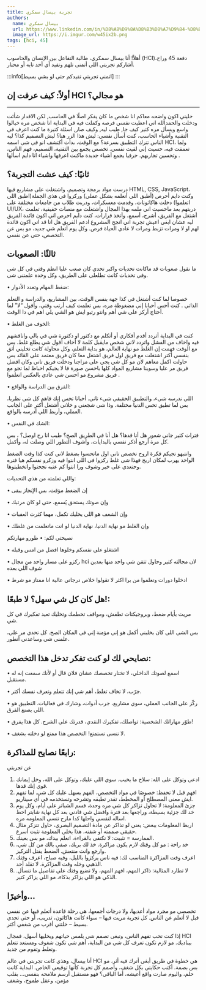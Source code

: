 ```yaml
---
title: تجربة بيسال سمكري
authors:
  name: بيسال سمكري 
  url: https://www.linkedin.com/in/%D8%A8%D9%8A%D8%B3%D8%A7%D9%84-%D8%B3%D9%85%D9%83%D8%B1%D9%8A-66a92b2b8
  image_url: https://i.imgur.com/w45ix2b.png
tags: [hci, 45]
---
```


أهلاً! أنا بيسال سمكري، طالبة التفاعل بين الإنسان والحاسوب (HCI)،دفعة 45 وراح أشاركم تجربتي اللي أتمنى تلهم وتفيد أي أحد تايه أو محتار.

:::info[اتمنى تجربتي تفيدكم حتى لو بشي بسيط]
:::


## أولاً: كيف عرفت إن HCI هو مجالي؟

---
<!-- truncate -->

خليني اكون واضحه معاكم انا شخص ما كان يفكر اصلًا في الحاسب, لكن الاقدار شأئت ودخلت والحمدالله اني اعطيت نفسي فرصه وكملت فيه 
في البداية انا شخص مره خيالوا واسع ويسأل مره كتير كيف جا, طيب ليه, وكيف صار, اسئلة كتيرة 
ما كنت اعرف في التقنية وأشياء الحاسب، 
كنت أسأل نفسي: ليش هذا الزر هنا؟ ليش التصميم كذا؟ ليه الناس تترك التطبيق بسرعة؟
مع الوقت، بدأت أكتشف انو في شي اسمه HCI، ولما تعمقت فيه، حسيت إني لقيت نفسي. تخصص يجمع بين التقنية، التصميم، فهم الناس، وتحسين تجاربهم. حرفيا يجمع أشياء جديدة ماكنت اعرفها واشياء انا دايم اسألها .

## ثانيًا: كيف عشت التجربة؟
درست مواد برمجة وتصميم، واشتغلت على مشاريع فيها HTML, CSS, JavaScript، وكنت دايم أحرص (أطبق اللي أتعلمه بشكل عملي) وركزوا في هذي الجملة(اطبق اللي اتعلموا)
دخلت هاكاثونات، وقدمت معسكرات، ودربت طلاب من جامعات مختلفة على UI/UX، دربتهم بعد ماحسيت اني ملمه بهذا المجال واشتغلت مع منصات حقيقية، 
تعلمت أشتغل مع الفريق، أشرح، أسمع، وأتخذ قرارات، كنت دايم احرص اني اكون قائدة الفريق ليه عشان ابغى اعيش تجربة اني انجح المشروع ادعم الفريق هل انا قد اني اكون قائدة لهم او لا ومرات تزبط ومرات لا عادي الحياة فرص. وكل يوم أتعلم شي جديد، مو بس عن التخصص، حتى عن نفسي.




## ثالثًا: الصعوبات
ما نقول صعوبات قد ماكانت تحديات واكبر تحدي كان صعب عليا انظم وقتي في كل شي وفي تحديات كانت تطلعلي على الطريق، وكل وحدة علمتني شي.

 • ضغط المهام وتعدد الأدوار:

خصوصا لما كنت أشتغل في كذا جهة بنفس الوقت، بين المشاريع، والدراسة و التعلم الذاتي . كنت أحس أحيانا إني مضغوطة مره، بس تعلمت كيف أرتب وقتي، وأقول “لا” لما أحتاج أركز على شي أهم وانتو رتبو ايش هو الشي يلي اهم في دا الوقت.

 • الخوف من الغلط:

كنت في البداية أتردد أقدم أفكاري أو أتكلم مع دكتور او دكتورة شي في بالي واناقشهم فيه واخاف من الفشل واتردد لاني شخص مايقبل كلمة لا  أخاف أقول شي يطلع غلط. بس مع الوقت فهمت إن الغلط مو نهاية العالم، هو بداية التعلم، وكل محاولة كانت تخليني أثق بنفسي أكتر اشتغلت مع فريق اول فريق اشتغل معا كان فريق معتمد على القائد بس حاولت اكمل معاهم لان مو كل شي يجي على مزاجنا ودخلت فريق تاني وكان افضل فريق مر عليا وسوينا مشاريع المواد كلها باحسن صورة فا لا يجيكم احباط لما تجو مع فريق مشروع مو احسن شي عادي بالعكس اتعلموا .

 • الفرق بين الدراسة والواقع:

اللي ندرسه شيء، والتطبيق الحقيقي شيء تاني. أحيانا تحس إنك فاهم كل شي نظريا، بس لما تطبق تحس الدنيا مختلفة. وذا شي شجعني و خلاني أشتغل أكتر على الجانب العملي، وأربط اللي أدرسه بالواقع.

 • الشك في النفس:

فترات كثير جاني شعور هل أنا قدها؟ هل أنا في الطريق الصح؟ طيب انا رح اوصل؟ ، بس كل مرة أرجع أذكر نفسي بالبدايات، وأشوف التطور اللي وصلت له، وأكمل.

وانتبهو تجيكم فكرة اروح تخصص تاني اول ماتحسوا بضغط لاني كنت كذا وقت الضغط الواحد يهرب لمكان اريح فهذا شي غلط ركزوا في اللي انتوا فيه وزكرو نفسكم هيا فتره وحتعدي على خير وشوف ورا انتوا كم عتبه نجحتوا واتخطيتوها.

واللي تعلمته من هذي التحديات:

 • إن الضغط مؤقت، بس الإنجاز يبقى

 • وإن صوتك يستحق يُسمع، حتى لو كان مرتبك

 • وإن الشغف هو اللي يخليك تكمل، مهما كثرت العقبات

 • وإن الغلط مو نهاية الدنيا، نهاية الدنيا لو انت ماتعلمت من غلطك 

نصيحتي لكم:
 • طورو مهارتكم 

 • اشتغلو على نفسكم وخلوها افضل من امس وقبله

 • ركزو على مسار واحد من مجال hci لان مجالته كتير وحاول تتقن شي واحد منها بعدين شوف اللي بعده

 • ادخلوا دورات وتعلموا من برا اكثر لا تقولوا خلاص درجاتي عالية انا ممتاز مو شرط
 
## هل كان كل شي سهل؟ لا طبعًا!:

مريت بأيام ضغط، وبروجيكتات تطفش، ومواقف تحطمك وتخليك تعيد تفكيرك في كل شي.

بس الشي اللي كان يخليني أكمل هو إني مؤمنة إني في المكان الصح. كل تحدي مر علي، علمني شي وساعدني أتطور.

 ## نصايحي لك لو كنت تفكر تدخل هذا التخصص:

 • اسمع لصوتك الداخلي، لا تختار تخصصك عشان فلان قال أو لأنك سمعت إنه له مستقبل.

 • جرّب، لا تخاف تغلط، أهم شي إنك تتعلم وتعرف نفسك أكتر.

 • ركّز على الجانب العملي، سوي مشاريع، جرب أدوات، وشارك في فعاليات. التطبيق هو اللي يصنع الفرق.

 • طوّر مهاراتك الشخصية: تواصلك، تفكيرك النقدي، قدرتك على الشرح. كل هذا يفرق!

 • لا تنسى تستمتع! التخصص هذا ممتع لو دخلته بشغف.

 

 ## رابعًا نصايح للمذاكرة:
عن تجربتي 
1. ادعي وتوكل على الله:
سلاح ما يخيب. سوي اللي عليك، وتوكل على الله، وخل إيمانك قوي إنك قدها.
2. افهم قبل لا تحفظ:
خصوصًا في مواد التخصص، الفهم يسهل عليك كل شي. لما تفهم ايش معنى المصطلح أو المخطط، تقدر تطبقه وتشرحه وتستخدمه في أي سيناريو.
 3. جزئ المعلومة:
لا تحاول تزاكر كل شي مره وحدة، قسم الشباتر على أيام، وكل يوم خد لك جزئية بسيطة، وراجعها بعد فترة وافضل شي فادني بعد كل نهاية شابتر احط اساله لنفسي واحلها كدا مارح تنسى المعلومه مره.
4. اربط المعلومات ببعض:
يعني لو تذاكر عن مادة التصميم البصري، حاول تتزكر مثال حقيقي صممته أو شفته، هذا يخلي المعلومة تثبت أسرع.
 5. الممارسة = تثبيت:
لا تكتفي بالقراءة، اتعلم بيدك، مو بس بعينك.
6. خد راحة :
مو كل وقتك لازم يكون مزاكرة. خذ لك بريك، صفي بالك من كل شي، وارجع وانت منتعش. الضغط يقتل التركيز.
 7. اعرف وقت المزاكرة المناسب لك:
فيه ناس يركزوا بالليل، وفيه صباح، اعرف وقتك الذهبي وخله وقت المزاكرة. لا تقلد أحد.
 8. لا تطارد المثالية:
ذاكر المهم، افهم المهم، ولا تضيع وقتك على تفاصيل ما تنسأل. الذكي هو اللي يزاكر بذكاء، مو اللي يزاكر كتير.
 


## وأخيرًا…
تخصصي مو مجرد مواد أعديها، ولا درجات أجمعها، هي رحلة قاعدة أتعلم فيها عن نفسي قبل لا أتعلم عن الناس.
كل تجربة مريت فيها – سواء كانت هاكاثون، تدريب، أو حتى تحدي بسيط – خلتني أقرب من شغفي أكتر.

إذا كنت تحب تفهم الناس، وتبغى تصمم شي يلمس حياتهم ويخليها أسهل، فمجال HCI بيناديك.
مو لازم تكون تعرف كل شي من البداية، أهم شي تكون شغوف ومستعد تتعلم وتغلط وتقوم من جديد.

أنا بيسال، وهذي كانت تجربتي في عالم HCI هي خطوة في طريق أبغى أترك فيه أثر، مو بس بصمة.
أكتب حكايتي بكل شغف، وأصمم كل تجربة كأنها توقيعي الخاص.
البداية كانت حلم، واليوم صارت واقع أعيشه،
أما الباقي؟ فهو مستقبل أرسم ملامحه بنفسي…
بقلب مؤمن، وعقل طموح، وشغف
